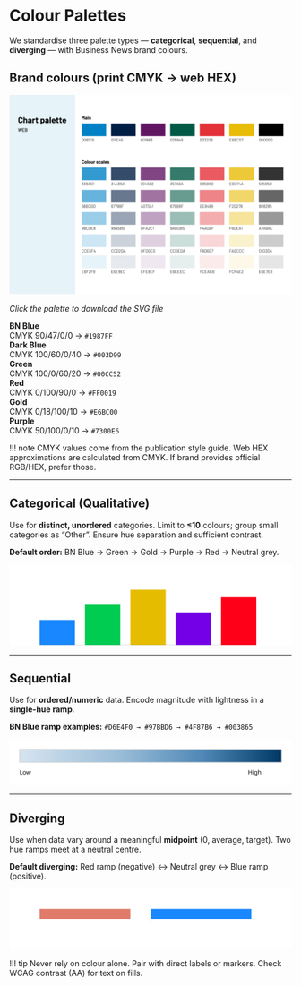 # Colour Palettes

We standardise three palette types — **categorical**, **sequential**, and **diverging** — with Business News brand colours.

## Brand colours (print CMYK → web HEX)
<a href="assets/web-colours.svg" download>
  <img src="assets/web-colours.svg" alt="Business News web colour palette" width="600">
</a>

<p><em>Click the palette to download the SVG file</em></p>

<div class="swatches">
  <div class="swatch">
    <div class="swatch__chip" style="background:#1987FF"></div>
    <div class="swatch__meta"><strong>BN Blue</strong><br>CMYK 90/47/0/0 → <code>#1987FF</code></div>
  </div>
  <div class="swatch">
    <div class="swatch__chip" style="background:#003D99"></div>
    <div class="swatch__meta"><strong>Dark Blue</strong><br>CMYK 100/60/0/40 → <code>#003D99</code></div>
  </div>
  <div class="swatch">
    <div class="swatch__chip" style="background:#00CC52"></div>
    <div class="swatch__meta"><strong>Green</strong><br>CMYK 100/0/60/20 → <code>#00CC52</code></div>
  </div>
  <div class="swatch">
    <div class="swatch__chip" style="background:#FF0019"></div>
    <div class="swatch__meta"><strong>Red</strong><br>CMYK 0/100/90/0 → <code>#FF0019</code></div>
  </div>
  <div class="swatch">
    <div class="swatch__chip" style="background:#E6BC00"></div>
    <div class="swatch__meta"><strong>Gold</strong><br>CMYK 0/18/100/10 → <code>#E6BC00</code></div>
  </div>
  <div class="swatch">
    <div class="swatch__chip" style="background:#7300E6"></div>
    <div class="swatch__meta"><strong>Purple</strong><br>CMYK 50/100/0/10 → <code>#7300E6</code></div>
  </div>
</div>

!!! note
    CMYK values come from the publication style guide. Web HEX approximations are calculated from CMYK. If brand provides official RGB/HEX, prefer those.

---

## Categorical (Qualitative)
Use for **distinct, unordered** categories. Limit to **≤10** colours; group small categories as “Other”. Ensure hue separation and sufficient contrast.

**Default order:** BN Blue → Green → Gold → Purple → Red → Neutral grey.

![](assets/categorical-bars.svg)

---

## Sequential
Use for **ordered/numeric** data. Encode magnitude with lightness in a **single-hue ramp**.

**BN Blue ramp examples:** `#D6E4F0 → #97BBD6 → #4F87B6 → #003865`

![](assets/sequential-ramp.svg)

---

## Diverging
Use when data vary around a meaningful **midpoint** (0, average, target). Two hue ramps meet at a neutral centre.

**Default diverging:** Red ramp (negative) ↔ Neutral grey ↔ Blue ramp (positive).

![](assets/diverging-bar.svg)

!!! tip
    Never rely on colour alone. Pair with direct labels or markers. Check WCAG contrast (AA) for text on fills.
